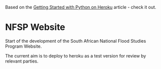 Based on the [Getting Started with Python on Heroku](https://devcenter.heroku.com/articles/getting-started-with-python) article - check it out.

# NFSP Website

Start of the development of the South African National Flood Studies Program Website.

The current aim is to deploy to heroku as a test version for review by relevant parties.
